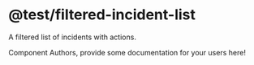 @test/filtered-incident-list
===============================================
A filtered list of incidents with actions.

Component Authors, provide some documentation for your users here!